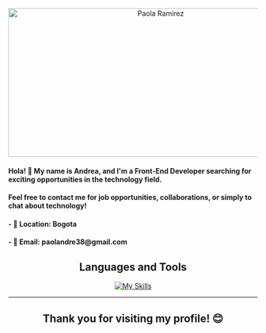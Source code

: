   <div align="center">
    <img width="600px" height="300px" src="https://github.com/paolandre/paolandre/assets/129551206/1817f08a-e73a-47eb-989c-3b7727d4600d" alt="Paola Ramirez">
  </div> 
  <div>
    <h4>Hola! 👋 My name is Andrea, and I'm a Front-End Developer searching for exciting opportunities in the technology field.</h4>
    <h4>Feel free to contact me for job opportunities, collaborations, or simply to chat about technology!</h4>
    <h4>- 📍 Location: Bogota</h4>
    <h4>- 📧 Email: paolandre38@gmail.com</h4>
  </div>

  <h2 align="center">Languages and Tools</h2>
  <div align="center">
    <a align="center" href="https://skillicons.dev/icons?i=javascript,html,css,discord,figma,firebase,git,github,nodejs,photoshop,replit,vercel,vscode,wordpress&theme=light" target="_blank">
      <img align="center" src="https://skillicons.dev/icons?i=javascript,html,css,discord,figma,firebase,git,github,nodejs,photoshop,replit,vercel,vscode,wordpress&theme=light" alt="My Skills">
    </a>
  </div>
  <hr>
  <h2 align="center">Thank you for visiting my profile! 😊</h2>
</body>
